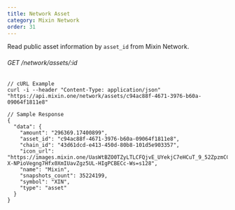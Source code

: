 ```yaml
---
title: Network Asset
category: Mixin Network
order: 31
---
```


Read public asset information by `asset_id` from Mixin Network.

###### GET /network/assets/:id

```
// cURL Example
curl -i --header "Content-Type: application/json" "https://api.mixin.one/network/assets/c94ac88f-4671-3976-b60a-09064f1811e8"
```

```
// Sample Response
{
  "data": {
    "amount": "296369.17400899",
    "asset_id": "c94ac88f-4671-3976-b60a-09064f1811e8",
    "chain_id": "43d61dcd-e413-450d-80b8-101d5e903357",
    "icon_url": "https://images.mixin.one/UasWtBZO0TZyLTLCFQjvE_UYekjC7eHCuT_9_52ZpzmCC-X-NPioVegng7Hfx0XmIUavZgz5UL-HIgPCBECc-Ws=s128",
    "name": "Mixin",
    "snapshots_count": 35224199,
    "symbol": "XIN",
    "type": "asset"
  }
}
```
